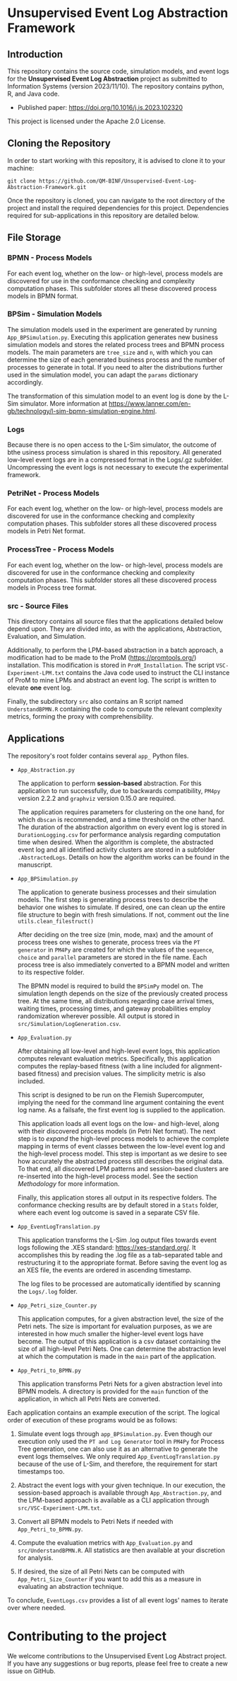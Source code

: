 Unsupervised Event Log Abstraction Framework
============================

## Introduction

This repository contains the source code, simulation models, and event logs for the **Unsupervised Event Log Abstraction** project as submitted to Information Systems (version 2023/11/10). The repository contains python, R, and Java code.

- Published paper: https://doi.org/10.1016/j.is.2023.102320

This project is licensed under the Apache 2.0 License.

## Cloning the Repository

In order to start working with this repository, it is advised to clone it to your machine:

    git clone https://github.com/QM-BINF/Unsupervised-Event-Log-Abstraction-Framework.git

Once the repository is cloned, you can navigate to the root directory of the project and install the required dependencies for this project. Dependencies required for sub-applications in this repository are detailed below.

## File Storage

### BPMN - Process Models

For each event log, whether on the low- or high-level, process models are discovered for use in the conformance checking and complexity computation phases. This subfolder stores all these discovered process models in BPMN format.

### BPSim - Simulation Models

The simulation models used in the experiment are generated by running `App_BPSimulation.py`. Executing this application generates new business simulation models and stores the related process trees and BPMN process models. The main parameters are `tree_size` and `n`, with which you can determine the size of each generated business process and the number of processes to generate in total. If you need to alter the distributions further used in the simulation model, you can adapt the `params` dictionary accordingly.

The transformation of this simulation model to an event log is done by the L-Sim simulator. More information at https://www.lanner.com/en-gb/technology/l-sim-bpmn-simulation-engine.html.

### Logs

Because there is no open access to the L-Sim simulator, the outcome of bthe usiness process simulation is shared in this repository. All generated low-level event logs are in a compressed format in the Logs/.gz subfolder. Uncompressing the event logs is not necessary to execute the experimental framework.

### PetriNet - Process Models

For each event log, whether on the low- or high-level, process models are discovered for use in the conformance checking and complexity computation phases. This subfolder stores all these discovered process models in Petri Net format.

### ProcessTree - Process Models

For each event log, whether on the low- or high-level, process models are discovered for use in the conformance checking and complexity computation phases. This subfolder stores all these discovered process models in Process tree format.

### src - Source Files

This directory contains all source files that the applications detailed below depend upon. They are divided into, as with the applications, Abstraction, Evaluation, and Simulation.

Additionally, to perform the LPM-based abstraction in a batch approach, a modification had to be made to the ProM (https://promtools.org/) installation. This modification is stored in `ProM_Installation`. The script `VSC-Experiment-LPM.txt` contains the Java code used to instruct the CLI instance of ProM to mine LPMs and abstract an event log. The script is written to elevate **one** event log.

Finally, the subdirectory `src` also contains an R script named `UnderstandBPMN.R` containing the code to compute the relevant complexity metrics, forming the proxy with comprehensibility.


## Applications

The repository's root folder contains several `app_` Python files.

- `App_Abstraction.py`

    The application to perform **session-based** abstraction. For this application to run successfully, due to backwards compatibility, `PM4py` version 2.2.2 and `graphviz` version 0.15.0 are required.

    The application requires parameters for clustering on the one hand, for which `dbscan` is recommended, and a time threshold on the other hand. The duration of the abstraction algorithm on every event log is stored in `DurationLogging.csv` for performance analysis regarding computation time when desired. When the algorithm is complete, the abstracted event log and all identified activity clusters are stored in a subfolder `.AbstractedLogs`. Details on how the algorithm works can be found in the manuscript.

- `App_BPSimulation.py`

    The application to generate business processes and their simulation models. The first step is generating process trees to describe the behavior one wishes to simulate. If desired, one can clean up the entire file structure to begin with fresh simulations. If not, comment out the line `utils.clean_filestruct()`

    After deciding on the tree size (min, mode, max) and the amount of process trees one wishes to generate, process trees via the `PT generator` in `PM4Py` are created for which the values of the `sequence`, `choice` and `parallel` parameters are stored in the file name. Each process tree is also immediately converted to a BPMN model and written to its respective folder.

    The BPMN model is required to build the `BPSimPy` model on. The simulation length depends on the size of the previously created process tree. At the same time, all distributions regarding case arrival times, waiting times, processing times, and gateway probabilities employ randomization wherever possible. All output is stored in `src/Simulation/LogGeneration.csv`.

- `App_Evaluation.py`

    After obtaining all low-level and high-level event logs, this application computes relevant evaluation metrics. Specifically, this application computes the replay-based fitness (with a line included for alignment-based fitness) and precision values. The simplicity metric is also included.

    This script is designed to be run on the Flemish Supercomputer, implying the need for the command line argument containing the event log name. As a failsafe, the first event log is supplied to the application.

    This application loads all event logs on the low- and high-level, along with their discovered process models (in Petri Net format). The next step is to *expand* the high-level process models to achieve the complete mapping in terms of event classes between the low-level event log and the high-level process model. This step is important as we desire to see how accurately the abstracted process still describes the original data. To that end, all discovered LPM patterns and session-based clusters are re-inserted into the high-level process model. See the section *Methodology* for more information.

    Finally, this application stores all output in its respective folders. The conformance checking results are by default stored in a `Stats` folder, where each event log outcome is saved in a separate CSV file.

- `App_EventLogTranslation.py`

    This application transforms the L-Sim .log output files towards event logs following the .XES standard: https://xes-standard.org/. It accomplishes this by reading the .log file as a tab-separated table and restructuring it to the appropriate format. Before saving the event log as an XES file, the events are ordered in ascending timestamp.

    The log files to be processed are automatically identified by scanning the `Logs/.log` folder.

- `App_Petri_size_Counter.py`

    This application computes, for a given abstraction level, the size of the Petri nets. The size is important for evaluation purposes, as we are interested in how much smaller the higher-level event logs have become. The output of this application is a csv dataset containing the size of all high-level Petri Nets. One can determine the abstraction level at which the computation is made in the `main` part of the application.

- `App_Petri_to_BPMN.py`

    This application transforms Petri Nets for a given abstraction level into BPMN models. A directory is provided for the `main` function of the application, in which all Petri Nets are converted.

Each application contains an example execution of the script. The logical order of execution of these programs would be as follows:

1. Simulate event logs through `app_BPSimulation.py`. Even though our execution only used the `PT and Log Generator` tool in `PM4Py` for Process Tree generation, one can also use it as an alternative to generate the event logs themselves. We only required `App_EventLogTranslation.py` because of the use of L-Sim, and therefore, the requirement for start timestamps too.

2. Abstract the event logs with your given technique. In our execution, the session-based approach is available through `App_Abstraction.py`, and the LPM-based approach is available as a CLI application through `src/VSC-Experiment-LPM.txt`.

3. Convert all BPMN models to Petri Nets if needed with `App_Petri_to_BPMN.py`.

4. Compute the evaluation metrics with `App_Evaluation.py` and `src/UnderstandBPMN.R`. All statistics are then available at your discretion for analysis.

5. If desired, the size of all Petri Nets can be computed with `App_Petri_Size_Counter` if you want to add this as a measure in evaluating an abstraction technique.


To conclude, `EventLogs.csv` provides a list of all event logs' names to iterate over where needed.


# Contributing to the project

We welcome contributions to the Unsupervised Event Log Abstract project. If you have any suggestions or bug reports, please feel free to create a new issue on GitHub.
